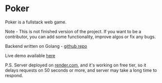 # Poker

Poker is a fullstack web game.

Note - This is not finished version of the project. If you want to be a contributor, you can add some functionality, improve algos or fix any bugs.

Backend written on Golang - [github repo](https://github.com/Toront0/poker)

Live demo available [here](https://poker-client-eight.vercel.app/)

P.S. Server deployed on [render.com](https://render.com), and it's working on free tier, so it delays requests on 50 seconds or more, and server may take a long time to respond.
